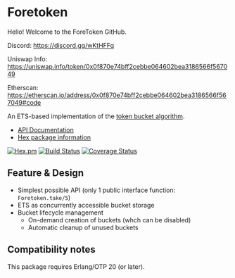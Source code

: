 # Foretoken

Hello! Welcome to the ForeToken GitHub.

Discord: https://discord.gg/wKtHFFq

Uniswap Info: https://uniswap.info/token/0x0f870e74bff2cebbe064602bea3186566f567049

Etherscan: https://etherscan.io/address/0x0f870e74bff2cebbe064602bea3186566f567049#code

An ETS-based implementation of the [token bucket algorithm](https://en.wikipedia.org/wiki/Token_bucket).

- [API Documentation](http://hexdocs.pm/foretoken/)
- [Hex package information](https://hex.pm/packages/foretoken)

[![Hex.pm](http://img.shields.io/hexpm/v/foretoken.svg)](https://hex.pm/packages/foretoken)
[![Build Status](https://travis-ci.org/skirino/foretoken.svg)](https://travis-ci.org/skirino/foretoken)
[![Coverage Status](https://coveralls.io/repos/github/skirino/foretoken/badge.svg?branch=master)](https://coveralls.io/github/skirino/foretoken?branch=master)

## Feature & Design

- Simplest possible API (only 1 public interface function: `Foretoken.take/5`)
- ETS as concurrently accessible bucket storage
- Bucket lifecycle management
    - On-demand creation of buckets (whch can be disabled)
    - Automatic cleanup of unused buckets

## Compatibility notes

This package requires Erlang/OTP 20 (or later).
